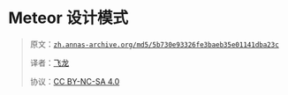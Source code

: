 # Meteor 设计模式

> 原文：[`zh.annas-archive.org/md5/5b730e93326fe3baeb35e01141dba23c`](https://zh.annas-archive.org/md5/5b730e93326fe3baeb35e01141dba23c)
> 
> 译者：[飞龙](https://github.com/wizardforcel)
> 
> 协议：[CC BY-NC-SA 4.0](http://creativecommons.org/licenses/by-nc-sa/4.0/)